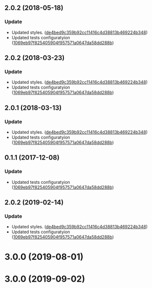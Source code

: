 <a name="2.0.2"></a>
## 2.0.2 (2018-05-18)


### Update

* Updated styles. ([de4bed9c359b92cc11416c4d38813b469224b348](https://github.com/advanced-rest-client/code-mirror-linter/commit/de4bed9c359b92cc11416c4d38813b469224b348))
* Updated tests configuratyion ([1069eb97f825405904f957571a0647da58dd288b](https://github.com/advanced-rest-client/code-mirror-linter/commit/1069eb97f825405904f957571a0647da58dd288b))



<a name="2.0.2"></a>
## 2.0.2 (2018-03-23)


### Update

* Updated styles. ([de4bed9c359b92cc11416c4d38813b469224b348](https://github.com/advanced-rest-client/code-mirror-linter/commit/de4bed9c359b92cc11416c4d38813b469224b348))
* Updated tests configuratyion ([1069eb97f825405904f957571a0647da58dd288b](https://github.com/advanced-rest-client/code-mirror-linter/commit/1069eb97f825405904f957571a0647da58dd288b))



<a name="2.0.1"></a>
## 2.0.1 (2018-03-13)


### Update

* Updated styles. ([de4bed9c359b92cc11416c4d38813b469224b348](https://github.com/advanced-rest-client/code-mirror-linter/commit/de4bed9c359b92cc11416c4d38813b469224b348))
* Updated tests configuratyion ([1069eb97f825405904f957571a0647da58dd288b](https://github.com/advanced-rest-client/code-mirror-linter/commit/1069eb97f825405904f957571a0647da58dd288b))



<a name="0.1.1"></a>
## 0.1.1 (2017-12-08)


### Update

* Updated tests configuratyion ([1069eb97f825405904f957571a0647da58dd288b](https://github.com/advanced-rest-client/code-mirror-linter/commit/1069eb97f825405904f957571a0647da58dd288b))



## 2.0.2 (2019-02-14)


### Update

* Updated styles. ([de4bed9c359b92cc11416c4d38813b469224b348](https://github.com/advanced-rest-client/code-mirror-linter/commit/de4bed9c359b92cc11416c4d38813b469224b348))
* Updated tests configuratyion ([1069eb97f825405904f957571a0647da58dd288b](https://github.com/advanced-rest-client/code-mirror-linter/commit/1069eb97f825405904f957571a0647da58dd288b))



# 3.0.0 (2019-08-01)



# 3.0.0 (2019-09-02)



